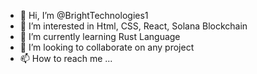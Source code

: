 - 👋 Hi, I’m @BrightTechnologies1
- 👀 I’m interested in Html, CSS, React, Solana Blockchain
- 🌱 I’m currently learning Rust Language
- 💞️ I’m looking to collaborate on any project
- 📫 How to reach me ...

<!---
BrightTechnologies1/BrightTechnologies1 is a ✨ special ✨ repository because its `README.md` (this file) appears on your GitHub profile.
You can click the Preview link to take a look at your changes.
--->
